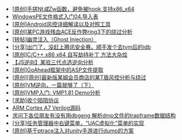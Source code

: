+ [[原创]手搓Nt*或Zw*函数，避免被hook 支持x86_x64](https://bbs.kanxue.com/thread-284264.htm)
+ [WindowsPE文件格式入门04.导入表](https://bbs.kanxue.com/thread-286304.htm)
+ [[原创]Android风控详细解读以及对照工具](https://bbs.kanxue.com/thread-286120.htm)
+ [[原创]某PC游戏残血ACE反作弊ring3下的绕过分析](https://bbs.kanxue.com/thread-284667.htm)
+ [[转帖]幽灵注入（Ghost Injection）](https://bbs.kanxue.com/thread-286302.htm)
+ [[分享]出门了，没赶上腾讯安全赛。顺手发个去tvm后的idb](https://bbs.kanxue.com/thread-286260.htm)
+ [[原创]C/C++ x86 x64 自写劫持补丁 方法大杂烩](https://bbs.kanxue.com/thread-282745.htm)
+ [【JS逆向】某验三代点选逆向分析](https://bbs.kanxue.com/thread-286163.htm)
+ [[原创]GoAhead框架中的ASP文件提取](https://bbs.kanxue.com/thread-261905.htm)
+ [[原创][原创]最新版某姆会员商店的某T盾风控分析与绕过](https://bbs.kanxue.com/thread-286243.htm)
+ [[原创]VM逆向，一篇就够了（下）](https://bbs.kanxue.com/thread-281599.htm)
+ [[原创]VMP入门: VMP1.81 Demo分析](https://bbs.kanxue.com/thread-286278.htm)
+ [[求助]收个陌陌协议](https://bbs.kanxue.com/thread-286305.htm)
+ [ARM Cortex A7 Verilog源码](https://bbs.kanxue.com/thread-286246.htm)
+ [求问下各位朋友有没有用dbgeng 解析dmp文件的trapframe数据结构](https://bbs.kanxue.com/thread-286297.htm)
+ [[分享]任务管理器中右键菜单，“UAC虚拟化”菜单的实现](https://bbs.kanxue.com/thread-284216.htm)
+ [[原创]基于ptrace注入对unity手游进行dump的方案](https://bbs.kanxue.com/thread-286222.htm)

